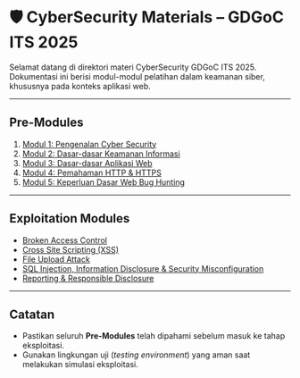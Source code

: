 # 🛡️ CyberSecurity Materials – GDGoC ITS 2025

Selamat datang di direktori materi CyberSecurity GDGoC ITS 2025.  
Dokumentasi ini berisi modul-modul pelatihan dalam keamanan siber, khususnya pada konteks aplikasi web.

---

## Pre-Modules

1. [Modul 1: Pengenalan Cyber Security](Premodules/Modul-1-Pengenalan-Cyber-Security.md)
2. [Modul 2: Dasar-dasar Keamanan Informasi](Premodules/Modul-2-Dasar-Keamanan-Informasi.md)
3. [Modul 3: Dasar-dasar Aplikasi Web](Premodules/Modul-3-Dasar-Aplikasi-Web.md)
4. [Modul 4: Pemahaman HTTP & HTTPS](Premodules/Modul-4-Pemahaman-HTTP-HTTPS.md)
5. [Modul 5: Keperluan Dasar Web Bug Hunting](Premodules/Modul-5-Keperluan-Web-Bug-Hunting.md)

---

## Exploitation Modules

- [Broken Access Control](Broken%20Access%20Control/Broken%20Access%20Control.pptx)
- [Cross Site Scripting (XSS)](Cross%20Site%20Scripting/Cross%20Site%20Scripting.pptx)
- [File Upload Attack](File%20Upload%20Attack/File%20Upload%20Attack.pptx)
- [SQL Injection, Information Disclosure & Security Misconfiguration](SQL%20Injection_information%20disclosure_Security%20misconfiguration/SQL%20Injection_information%20disclosure_Security%20misconfiguration.pdf)
- [Reporting & Responsible Disclosure](Reporting/GDGoC_Reporting.pdf)

---

## Catatan

- Pastikan seluruh **Pre-Modules** telah dipahami sebelum masuk ke tahap eksploitasi.
- Gunakan lingkungan uji (*testing environment*) yang aman saat melakukan simulasi eksploitasi.
